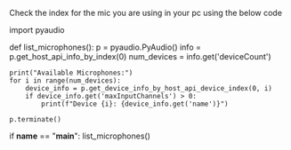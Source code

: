 Check the index for the mic you are using in your pc using the below code


import pyaudio

def list_microphones():
    p = pyaudio.PyAudio()
    info = p.get_host_api_info_by_index(0)
    num_devices = info.get('deviceCount')

    print("Available Microphones:")
    for i in range(num_devices):
        device_info = p.get_device_info_by_host_api_device_index(0, i)
        if device_info.get('maxInputChannels') > 0:
            print(f"Device {i}: {device_info.get('name')}")

    p.terminate()

if __name__ == "__main__":
    list_microphones()
